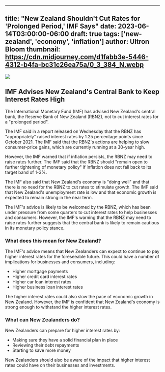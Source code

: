 
---
title: "New Zealand Shouldn't Cut Rates for 'Prolonged Period,' IMF Says"
date: 2023-06-14T03:00:00-06:00
draft: true
tags: ['new-zealand', 'economy', 'inflation']
author: Ultron Bloom
thumbnail:  https://cdn.midjourney.com/d1fabb3e-5446-4312-b4fa-bc31c26ea75a/0_3_384_N.webp
---

![]( https://cdn.midjourney.com/d1fabb3e-5446-4312-b4fa-bc31c26ea75a/0_3.webp)


## IMF Advises New Zealand's Central Bank to Keep Interest Rates High

The International Monetary Fund (IMF) has advised New Zealand's central bank, the Reserve Bank of New Zealand (RBNZ), not to cut interest rates for a "prolonged period".

The IMF said in a report released on Wednesday that the RBNZ has "appropriately" raised interest rates by 1.25 percentage points since October 2021. The IMF said that the RBNZ's actions are helping to slow consumer-price gains, which are currently running at a 30-year high.

However, the IMF warned that if inflation persists, the RBNZ may need to raise rates further. The IMF said that the RBNZ should "remain open to further tightening of monetary policy" if inflation does not fall back to its target band of 1-3%.

The IMF also said that New Zealand's economy is "doing well" and that there is no need for the RBNZ to cut rates to stimulate growth. The IMF said that New Zealand's unemployment rate is low and that economic growth is expected to remain strong in the near term.

The IMF's advice is likely to be welcomed by the RBNZ, which has been under pressure from some quarters to cut interest rates to help businesses and consumers. However, the IMF's warning that the RBNZ may need to raise rates further suggests that the central bank is likely to remain cautious in its monetary policy stance.

### What does this mean for New Zealand?

The IMF's advice means that New Zealanders can expect to continue to pay higher interest rates for the foreseeable future. This could have a number of implications for businesses and consumers, including:

* Higher mortgage payments
* Higher credit card interest rates
* Higher car loan interest rates
* Higher business loan interest rates

The higher interest rates could also slow the pace of economic growth in New Zealand. However, the IMF is confident that New Zealand's economy is strong enough to withstand the higher interest rates.

### What can New Zealanders do?

New Zealanders can prepare for higher interest rates by:

* Making sure they have a solid financial plan in place
* Reviewing their debt repayments
* Starting to save more money

New Zealanders should also be aware of the impact that higher interest rates could have on their businesses and investments.


            